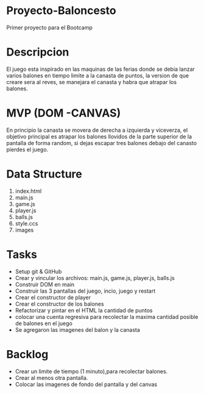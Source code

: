 # Proyecto-Baloncesto
Primer proyecto para el Bootcamp

# Descripcion

El juego esta inspirado en las maquinas de las ferias donde se debia lanzar varios balones en tiempo limite a la canasta de puntos, la version de que creare sera al reves, se manejara el canasta y habra que atrapar los balones.

# MVP (DOM -CANVAS)

En principio la canasta se movera de derecha a izquierda y viceverza, el objetivo principal es atrapar los balones llovidos de la parte superior de la pantalla de forma random, si dejas escapar tres balones debajo del canasto pierdes el juego.

# Data Structure

1. index.html
2. main.js
3. game.js
4. player.js
5. balls.js
6. style.ccs
7. images


# Tasks

- Setup git & GitHub
- Crear y vincular los archivos: main.js, game.js, player.js, balls.js
- Construir DOM en main
- Construir las 3 pantallas del juego, incio, juego y restart
- Crear el constructor de player
- Crear el constructor de los balones
- Refactorizar y pintar en el HTML la cantidad de puntos
- colocar una cuenta regresiva para recolectar la maxima cantidad posible de balones en el juego
- Se agregaron las imagenes del balon y la canasta

# Backlog

- Crear un limite de tiempo (1 minuto),para recolectar balones.
- Crear al menos otra pantalla.
- Colocar las imagenes de fondo del pantalla y del canvas
